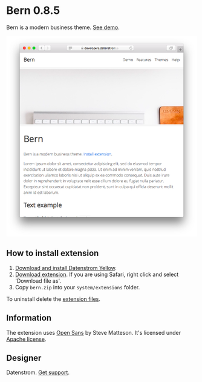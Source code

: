 Bern 0.8.5
==========
Bern is a modern business theme. [See demo](https://extensions.datenstrom.se/themes/bern).

<p align="center"><img src="bern-screenshot.png?raw=true" alt="Screenshot"></p>

## How to install extension

1. [Download and install Datenstrom Yellow](https://github.com/datenstrom/yellow/).
2. [Download extension](https://github.com/datenstrom/yellow-extensions/raw/master/zip/bern.zip). If you are using Safari, right click and select 'Download file as'.
3. Copy `bern.zip` into your `system/extensions` folder.

To uninstall delete the [extension files](extension.ini).

## Information

The extension uses [Open Sans](http://www.opensans.com) by Steve Matteson. It's licensed under [Apache license](https://opensource.org/licenses/Apache-2.0).

## Designer

Datenstrom. [Get support](https://extensions.datenstrom.se/help/).
